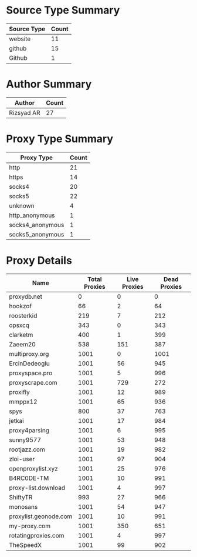 # Source Type Summary

| Source Type | Count |
|-------------|-------|
| website | 11 |
| github | 15 |
| Github | 1 |


# Author Summary

| Author | Count |
|--------|-------|
| Rizsyad AR | 27 |


# Proxy Type Summary

| Proxy Type | Count |
|------------|-------|
| http | 21 |
| https | 14 |
| socks4 | 20 |
| socks5 | 22 |
| unknown | 4 |
| http_anonymous | 1 |
| socks4_anonymous | 1 |
| socks5_anonymous | 1 |


# Proxy Details

| Name | Total Proxies | Live Proxies | Dead Proxies |
|------|---------------|--------------|---------------|
| proxydb.net | 0 | 0 | 0 |
| hookzof | 66 | 2 | 64 |
| roosterkid | 219 | 7 | 212 |
| opsxcq | 343 | 0 | 343 |
| clarketm | 400 | 1 | 399 |
| Zaeem20 | 538 | 151 | 387 |
| multiproxy.org | 1001 | 0 | 1001 |
| ErcinDedeoglu | 1001 | 56 | 945 |
| proxyspace.pro | 1001 | 5 | 996 |
| proxyscrape.com | 1001 | 729 | 272 |
| proxifly | 1001 | 12 | 989 |
| mmppx12 | 1001 | 65 | 936 |
| spys | 800 | 37 | 763 |
| jetkai | 1001 | 17 | 984 |
| proxy4parsing | 1001 | 6 | 995 |
| sunny9577 | 1001 | 53 | 948 |
| rootjazz.com | 1001 | 19 | 982 |
| zloi-user | 1001 | 97 | 904 |
| openproxylist.xyz | 1001 | 25 | 976 |
| B4RC0DE-TM | 1001 | 10 | 991 |
| proxy-list.download | 1001 | 4 | 997 |
| ShiftyTR | 993 | 27 | 966 |
| monosans | 1001 | 54 | 947 |
| proxylist.geonode.com | 1001 | 10 | 991 |
| my-proxy.com | 1001 | 350 | 651 |
| rotatingproxies.com | 1001 | 4 | 997 |
| TheSpeedX | 1001 | 99 | 902 |
